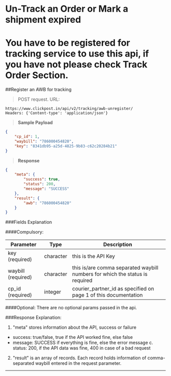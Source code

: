 # Un-Track an Order or Mark a shipment expired

# You have to be registered for tracking service to use this api, if you have not please check Track Order Section.

##Register an AWB for tracking

>POST request. URL:

```
https://www.clickpost.in/api/v2/tracking/awb-unregister/
Headers: {'Content-type': 'application/json'}
```

>__Sample Payload__

```json
{
    "cp_id": 1,
    "waybill": "786000454820",
    "key": "8341db95-a25d-4825-9b83-c62c20284b21"
}

```
>__Response__

```json
{
    "meta": {
        "success": true,
        "status": 200,
        "message": "SUCCESS"
    },
    "result": {
        "awb": "786000454820"
    }
}
```

###Fields Explanation

####Compulsory:

Parameter | Type | Description
--------- | ---- | -----------
key (required) | character | this is the API Key
waybill (required) | character | this is/are comma separated waybill numbers for which the status is required
cp_id (required) | integer | courier_partner_id as specified on page 1 of this documentation

####Optional:
There are no optional params passed in the api.

###Response Explanation:

1. "meta" stores information about the API, success or failure
  - success: true/false, true if the API worked fine, else false
  - message: SUCCESS if everything is fine, else the error message c. status: 200, if the API data was fine, 400 in case of a bad request
2. "result" is an array of records. Each record holds information of comma-separated waybill entered in the request parameter.        
------
